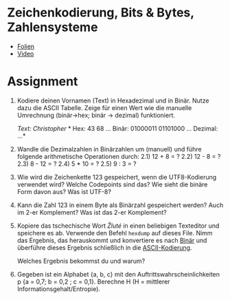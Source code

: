 # Zeichenkodierung, Bits & Bytes, Zahlensysteme

* [Folien](https://docs.google.com/presentation/d/1OR7xebWLDSk6TBoL5CE8GgchCugNaYNr_4wqcn214hk/edit?usp=sharing)
* [Video](https://youtu.be/bhqwCW7WVSA)

# Assignment  

1. Kodiere deinen Vornamen (Text) in Hexadezimal und in Binär. Nutze dazu die  ASCII Tabelle. 
   Zeige für einen Wert wie die manuelle Umrechnung  (binär->hex; binär -> dezimal) funktioniert.  

   *Text: Christopher* *
   Hex: 43 68 ... 
   Binär: 01000011 01101000 ... 
   Dezimal: ...*

   

2. Wandle die Dezimalzahlen in Binärzahlen um (manuell) und führe folgende arithmetische Operationen durch: 
   2.1)  12 + 8 = ? 
   2.2)  12 - 8 = ? 
   2.3)  8 - 12 = ? 
   2.4)  5 * 10 = ? 
   2.5)  9 : 3 = ?

3. Wie wird die Zeichenkette 123 gespeichert, wenn die UTF8-Kodierung verwendet wird? Welche Codepoints sind das? Wie sieht die binäre Form davon aus? Was ist UTF-8?

   

4. Kann die Zahl 123 in einem Byte als Binärzahl gespeichert werden? Auch im 2-er Komplement? Was ist das 2-er Komplement?

   

5. Kopiere das tschechische Wort *Žluté* in einen beliebigen Texteditor und speichere es ab.  Verwende den Befehl `hexdump` auf dieses File. Nimm das Ergebnis, das herauskommt und  konvertiere es nach [Binär](https://www.rapidtables.com/convert/number/hex-to-binary.html) und   überführe dieses Ergebnis schließlich in die [ASCII-Kodierung](https://www.rapidtables.com/convert/number/binary-to-ascii.html). 

   Welches Ergebnis bekommst du und warum?

   

6. Gegeben ist ein Alphabet {a, b, c} mit den Auftrittswahrscheinlichkeiten p {a = 0,7; b = 0,2 ; c = 0,1}.  Berechne H (H = mittlerer Informationsgehalt/Entropie).